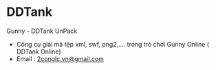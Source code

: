 # DDTank
 Gunny - DDTank UnPack
 * Công cụ giải mã tệp xml, swf, png2,....  trong trò chơi Gunny Online ( DDTank Online)
 * Email : 2conglc.vn@gmail.com
